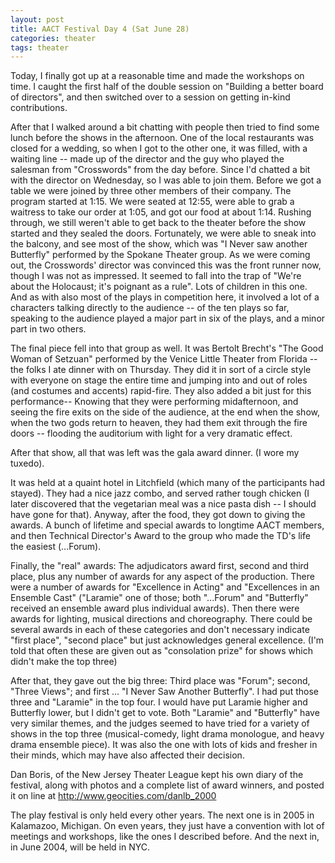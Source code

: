 ```yaml
---
layout: post
title: AACT Festival Day 4 (Sat June 28)
categories: theater
tags: theater
---
```


Today, I finally got up at a reasonable time and made the workshops on time. I caught the first half of the double session on "Building a better board of directors", and then switched over to a session on getting in-kind contributions.

After that I walked around a bit chatting with people then tried to find some lunch before the shows in the afternoon. One of the local restaurants was closed for a wedding, so when I got to the other one, it was filled, with a waiting line -- made up of the director and the guy who played the salesman from "Crosswords" from the day before. Since I'd chatted a bit with the director on Wednesday, so I was able to join them. Before we got a table we were joined by three other members of their company. The program started at 1:15. We were seated at 12:55, were able to grab a waitress to take our order at 1:05, and got our food at about 1:14. Rushing through, we still weren't able to get back to the theater before the show started and they sealed the doors. Fortunately, we were able to sneak into the balcony, and see most of the show, which was "I Never saw another Butterfly" performed by the Spokane Theater group. As we were coming out, the Crosswords' director was convinced this was the front runner now, though I was not as impressed. It seemed to fall into the trap of "We're about the Holocaust; it's poignant as a rule". Lots of children in this one. And as with also most of the plays in competition here, it involved a lot of a characters talking directly to the audience -- of the ten plays so far, speaking to the audience played a major part in six of the plays, and a minor part in two others.

The final piece fell into that group as well. It was Bertolt Brecht's "The Good Woman of Setzuan" performed by the Venice Little Theater from Florida -- the folks I ate dinner with on Thursday. They did it in sort of a circle style with everyone on stage the entire time and jumping into and out of roles (and costumes and accents) rapid-fire. They also added a bit just for this performance-- Knowing that they were performing midafternoon, and seeing the fire exits on the side of the audience, at the end when the show, when the two gods return to heaven, they had them exit through the fire doors -- flooding the auditorium with light for a very dramatic effect.

After that show, all that was left was the gala award dinner. (I wore my tuxedo). 

It was held at a quaint hotel in Litchfield (which many of the participants had stayed). They had a nice jazz combo, and served rather tough chicken (I later discovered that the vegetarian meal was a nice pasta dish -- I should have gone for that). Anyway, after the food, they got down to giving the awards. A bunch of lifetime and special awards to longtime AACT members, and then Technical Director's Award to the group who made the TD's life the easiest (...Forum). 

Finally, the "real" awards: The adjudicators award first, second and third place, plus any number of awards for any aspect of the production. There were a number of awards for "Excellence in Acting" and "Excellences in an Ensemble Cast" ("Laramie" one of those; both "...Forum" and "Butterfly" received an ensemble award plus individual awards). Then there were awards for lighting, musical directions and choreography. There could be several awards in each of these categories and don't necessary indicate "first place", "second place" but just acknowledges general excellence. (I'm told that often these are given out as "consolation prize" for shows which didn't make the top three)

After that, they gave out the big three: Third place was "Forum"; second, "Three Views"; and first ... "I Never Saw Another Butterfly". I had put those three and "Laramie" in the top four. I would have put Laramie higher and Butterfly lower, but I didn't get to vote. Both "Laramie" and "Butterfly" have very similar themes, and the judges seemed to have tried for a variety of shows in the top three (musical-comedy, light drama monologue, and heavy drama ensemble piece). It was also the one with lots of kids and fresher in their minds, which may have also affected their decision.

Dan Boris, of the New Jersey Theater League kept his own diary of the festival, along with photos and a complete list of award winners, and posted it on line at http://www.geocities.com/danlb_2000

The play festival is only held every other years. The next one is in 2005 in Kalamazoo, Michigan. On even years, they just have a convention with lot of meetings and workshops, like the ones I described before. And the next in, in June 2004, will be held in NYC.
